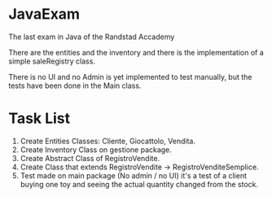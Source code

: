 # JavaExam
The last exam in Java of the Randstad Accademy


There are the entities and the inventory and there is the implementation of a simple saleRegistry class.

There is no UI and no Admin is yet implemented to test manually, but the tests have been done in the Main class.


# Task List

1. Create Entities Classes: Cliente, Giocattolo, Vendita.
2. Create Inventory Class on gestione package.
3. Create Abstract Class of RegistroVendite.
4. Create Class that extends RegistroVendite -> RegistroVenditeSemplice.
5. Test made on main package (No admin / no UI) it's a test of a client buying one toy and seeing the actual quantity changed from the stock.
